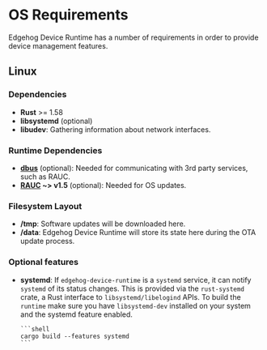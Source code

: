 <!---
  Copyright 2022 SECO Mind Srl

  SPDX-License-Identifier: Apache-2.0
-->

# OS Requirements

Edgehog Device Runtime has a number of requirements in order to provide device management features.

## Linux

### Dependencies
* **Rust** >= 1.58
* **libsystemd** (optional)
* **libudev**: Gathering information about network interfaces.

### Runtime Dependencies
* **[dbus](https://www.freedesktop.org/wiki/Software/dbus/)** (optional): Needed for communicating with 3rd party services, such as RAUC.
* **[RAUC](https://rauc.io/) ~> v1.5** (optional): Needed for OS updates.

### Filesystem Layout
* **/tmp**: Software updates will be downloaded here.
* **/data**: Edgehog Device Runtime will store its state here during the OTA update process.

### Optional features
* **systemd**: If `edgehog-device-runtime` is a `systemd` service, it can notify `systemd` of its status changes. This is provided via the `rust-systemd` crate, a Rust interface to `libsystemd/libelogind` APIs.
To build the `runtime` make sure you have `libsystemd-dev` installed on your system and the systemd feature enabled.

      ```shell
      cargo build --features systemd
      ```
